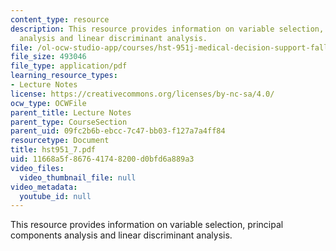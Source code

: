 ```yaml
---
content_type: resource
description: This resource provides information on variable selection, principal components
  analysis and linear discriminant analysis.
file: /ol-ocw-studio-app/courses/hst-951j-medical-decision-support-fall-2005/11668a5f867641748200d0bfd6a889a3_hst951_7.pdf
file_size: 493046
file_type: application/pdf
learning_resource_types:
- Lecture Notes
license: https://creativecommons.org/licenses/by-nc-sa/4.0/
ocw_type: OCWFile
parent_title: Lecture Notes
parent_type: CourseSection
parent_uid: 09fc2b6b-ebcc-7c47-bb03-f127a7a4ff84
resourcetype: Document
title: hst951_7.pdf
uid: 11668a5f-8676-4174-8200-d0bfd6a889a3
video_files:
  video_thumbnail_file: null
video_metadata:
  youtube_id: null
---
```

This resource provides information on variable selection, principal components analysis and linear discriminant analysis.